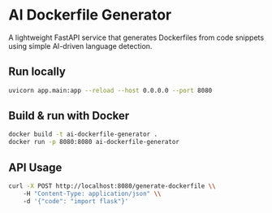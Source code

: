 # AI Dockerfile Generator

A lightweight FastAPI service that generates Dockerfiles from code snippets using simple AI-driven language detection.

## Run locally
```bash
uvicorn app.main:app --reload --host 0.0.0.0 --port 8080
```

## Build & run with Docker
```bash
docker build -t ai-dockerfile-generator .
docker run -p 8080:8080 ai-dockerfile-generator
```

## API Usage
```bash
curl -X POST http://localhost:8080/generate-dockerfile \\
    -H "Content-Type: application/json" \\
    -d '{"code": "import flask"}'
```
